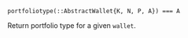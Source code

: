 ```
portfoliotype(::AbstractWallet{K, N, P, A}) === A
```

Return portfolio type for a given `wallet`.
